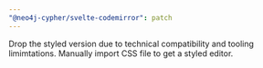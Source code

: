 ```yaml
---
"@neo4j-cypher/svelte-codemirror": patch
---
```


Drop the styled version due to technical compatibility and tooling limimtations. Manually import CSS file to get a styled editor.
